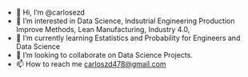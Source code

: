 - 👋 Hi, I’m @carlosezd
- 👀 I’m interested in Data Science, Indsutrial Engineering Production Improve Methods, Lean Manufacturing, Industry 4.0, 
- 🌱 I’m currently learning Estatistics and Probability for Engineers and Data Science
- 💞️ I’m looking to collaborate on Data Science Projects.
- 📫 How to reach me carloszd478@gmail.com 

<!---
carlosezd/carlosezd is a ✨ special ✨ repository because its `README.md` (this file) appears on your GitHub profile.
You can click the Preview link to take a look at your changes.
--->
